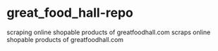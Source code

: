 # great_food_hall-repo
scraping online shopable products of greatfoodhall.com
scraps online shopable products of greatfoodhall.com
